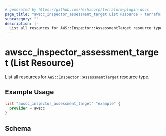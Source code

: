 ```yaml
---
# generated by https://github.com/hashicorp/terraform-plugin-docs
page_title: "awscc_inspector_assessment_target List Resource - terraform-provider-awscc"
subcategory: ""
description: |-
  List all resources for AWS::Inspector::AssessmentTarget resource type.
---
```


# awscc_inspector_assessment_target (List Resource)

List all resources for `AWS::Inspector::AssessmentTarget` resource type.

## Example Usage

```terraform
list "awscc_inspector_assessment_target" "example" {
  provider = awscc
}
```

<!-- schema generated by tfplugindocs -->
## Schema
